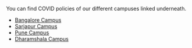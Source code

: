 You can find COVID policies of our different campuses linked underneath. 

- [Bangalore Campus](https://drive.google.com/file/d/1EfASmP2Ncqd08trPyJCcLy9TY4zjor3W/view?usp=sharing)
- [Sarjapur Campus](https://drive.google.com/file/d/1DVZLY0ysKs43aOyuSSRBXObb895KdFwq/view?usp=sharing)
- [Pune Campus](https://drive.google.com/file/d/1rgggy6kRnCJcoMElNbGDnTD7uyQ9vNIz/view?usp=sharing)
- [Dharamshala Campus](https://drive.google.com/file/d/1W2-JPm9ELSFQAIewPtsWAitzrejA0SNP/view?usp=sharing)
